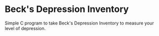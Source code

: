 # Beck's Depression Inventory

Simple C program to take Beck's Depression Inventory to measure your level of depression.
